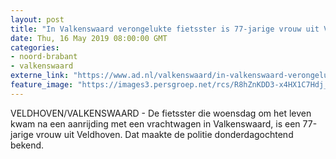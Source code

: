 ```yaml
---
layout: post
title: "In Valkenswaard verongelukte fietsster is 77-jarige vrouw uit Veldhoven"
date: Thu, 16 May 2019 08:00:00 GMT
categories: 
- noord-brabant 
- valkenswaard 
externe_link: "https://www.ad.nl/valkenswaard/in-valkenswaard-verongelukte-fietsster-is-77-jarige-vrouw-uit-veldhoven~af5cfbde/"
feature_image: "https://images3.persgroep.net/rcs/R8hZnKDD3-x4HX1C7Hdj_TyARo0/diocontent/148500162/_fitwidth/400/?appId=21791a8992982cd8da851550a453bd7f&quality=0.7"
---
```


VELDHOVEN/VALKENSWAARD - De fietsster die woensdag om het leven kwam na een aanrijding met een vrachtwagen in Valkenswaard, is een 77-jarige vrouw uit Veldhoven. Dat maakte de politie donderdagochtend bekend.
